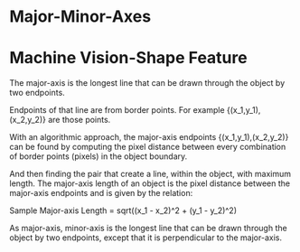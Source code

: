 # Major-Minor-Axes
# Machine Vision-Shape Feature

The major-axis is the longest line that can be drawn through the object by two endpoints.

Endpoints of that line are from border points. For example {(x_1,y_1),(x_2,y_2)} are those points.

With an algorithmic approach, the major-axis endpoints {(x_1,y_1),(x_2,y_2)} can be found by computing the pixel distance between every combination of border points (pixels) in the object boundary.

And then finding the pair that create a line, within the object, with maximum length. The major-axis length of an object is the pixel distance between the major-axis endpoints and is given by the relation:

Sample Major-axis Length = sqrt((x_1 - x_2)^2 + (y_1 - y_2)^2)

As major-axis, minor-axis is the longest line that can be drawn through the object by two endpoints, except that it is perpendicular to the major-axis.
